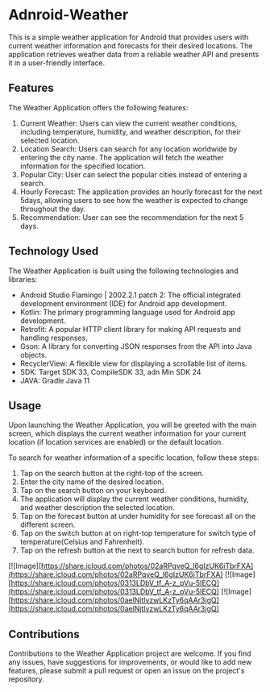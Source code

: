 # Adnroid-Weather

This is a simple weather application for Android that provides users with current weather information 
and forecasts for their desired locations. The application retrieves weather data from a reliable weather API 
and presents it in a user-friendly interface.

## Features

The Weather Application offers the following features:

1. Current Weather: Users can view the current weather conditions, including temperature, humidity, and weather description, for their selected location.
2. Location Search: Users can search for any location worldwide by entering the city name. The application will fetch the weather information for the specified location.
3. Popular City: User can select the popular cities instead of entering a search.
4. Hourly Forecast: The application provides an hourly forecast for the next 5days, allowing users to see how the weather is expected to change throughout the day.
5. Recommendation: User can see the recommendation for the next 5 days.

## Technology Used

The Weather Application is built using the following technologies and libraries:

- Android Studio Flamingo | 2002.2.1 patch 2: The official integrated development environment (IDE) for Android app development.
- Kotlin: The primary programming language used for Android app development.
- Retrofit: A popular HTTP client library for making API requests and handling responses.
- Gson: A library for converting JSON responses from the API into Java objects.
- RecyclerView: A flexible view for displaying a scrollable list of items.
- SDK: Target SDK 33, CompileSDK 33, adn Min SDK 24
- JAVA: Gradle Java 11

## Usage

Upon launching the Weather Application, you will be greeted with the main screen, which displays the current weather information 
for your current location (if location services are enabled) or the default location.

To search for weather information of a specific location, follow these steps:

1. Tap on the search button at the right-top of the screen.
2. Enter the city name of the desired location.
3. Tap on the search button on your keyboard.
4. The application will display the current weather conditions, humidity, and weather description the selected location.
5. Tap on the forecast button at under humidity for see forecast all on the different screen.
6. Tap on the switch button at on right-top temperature for switch type of temperature(Celsius and Fahrenheit).
7. Tap on the refresh button at the next to search button for refresh data.

[![Image][https://share.icloud.com/photos/02aRPqveQ_l6gIzUK6iTbrFXA](https://share.icloud.com/photos/02aRPqveQ_l6gIzUK6iTbrFXA)
[![Image][https://share.icloud.com/photos/0313LDbV_tf_A-z_pVu-5IECQ](https://share.icloud.com/photos/0313LDbV_tf_A-z_pVu-5IECQ)
[![Image][https://share.icloud.com/photos/0aelNjtlvzwLKzTy6qAAr3igQ](https://share.icloud.com/photos/0aelNjtlvzwLKzTy6qAAr3igQ)

## Contributions

Contributions to the Weather Application project are welcome. If you find any issues, have suggestions for improvements, 
or would like to add new features, please submit a pull request or open an issue on the project's repository.






